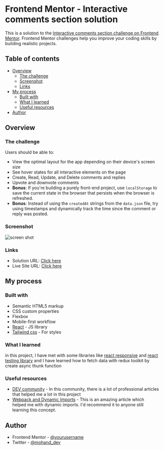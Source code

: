 # Frontend Mentor - Interactive comments section solution

This is a solution to the [Interactive comments section challenge on Frontend Mentor](https://www.frontendmentor.io/challenges/interactive-comments-section-iG1RugEG9). Frontend Mentor challenges help you improve your coding skills by building realistic projects.

## Table of contents

- [Overview](#overview)
  - [The challenge](#the-challenge)
  - [Screenshot](#screenshot)
  - [Links](#links)
- [My process](#my-process)
  - [Built with](#built-with)
  - [What I learned](#what-i-learned)
  - [Useful resources](#useful-resources)
- [Author](#author)

## Overview

### The challenge

Users should be able to:

- View the optimal layout for the app depending on their device's screen size
- See hover states for all interactive elements on the page
- Create, Read, Update, and Delete comments and replies
- Upvote and downvote comments
- **Bonus**: If you're building a purely front-end project, use `localStorage` to save the current state in the browser that persists when the browser is refreshed.
- **Bonus**: Instead of using the `createdAt` strings from the `data.json` file, try using timestamps and dynamically track the time since the comment or reply was posted.

### Screenshot

![screen shot](https://ux.plerdy.com/screens/2022-02-27/47368540d2b03d49e2e9e8836860582b.jpeg)

### Links

- Solution URL: [Click here](https://github.com/Mohannad-AlDardiri/Interactieve-comments-section)
- Live Site URL: [Click here](https://mohannad-aldardiri.github.io/Interactive-comments-section)

## My process

### Built with

- Semantic HTML5 markup
- CSS custom properties
- Flexbox
- Mobile-first workflow
- [React](https://reactjs.org/) - JS library
- [Tailwind css](https://tailwindcss.com/) - For styles

### What I learned

in this project, I have met with some libraries like [react responsive](https://contra.io/react-responsive/) and [react testing library](https://testing-library.com/)
and I have learned how to fetch data with redux toolkit by create async thunk function

### Useful resources

- [DEV community](https://dev.to/) - In this community, there is a lot of professional articles that helped me a lot in this project
- [Webpack and Dynamic Imports](https://medium.com/front-end-weekly/webpack-and-dynamic-imports-doing-it-right-72549ff49234) - This is an amazing article which helped me with dynamic imports. I'd recommend it to anyone still learning this concept.

## Author

- Frontend Mentor - [@yourusername](https://www.frontendmentor.io/profile/yourusername)
- Twitter - [@mohand_dev](https://www.twitter.com/mohand_dev)
